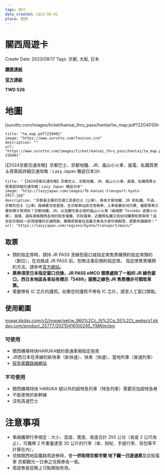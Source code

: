 ```yaml
---
tags: 旅行
date_created: 2023-09-01
place: 關西
---
```


# 關西周遊卡

Create Date: 2023/08/17
Tags: 京都, 大阪, 日本

[**購票連結**](https://www.kkday.com/zh-tw/product/25777-jr-kansai-area-pass-japan?cid=2810)

[**官方連結**](https://www.westjr.co.jp/global/tc/ticket/pass/kansai/#kansai-01)

**TWD 526**

# 地圖

[surutto.com/images/ticket/kansai\_thru\_pass/hantai/tw\_map.pdf?220401](h
```embed
title: "tw_map.pdf?220401"
image: "https://www.surutto.com/favicon.ico"
description: ""
url: "https://www.surutto.com/images/ticket/kansai_thru_pass/hantai/tw_map.pdf?220401"
```

[【2024京都交通攻略】京都巴士、京都地鐵、JR、嵐山小火車、嵐電、私鐵買票＆搭乘超詳細交通攻略｜Lazy Japan 懶遊日本](h
```embed
title: "【2024京都交通攻略】京都巴士、京都地鐵、JR、嵐山小火車、嵐電、私鐵買票＆搭乘超詳細交通攻略｜Lazy Japan 懶遊日本"
image: "http://lazyjapan.com/images/fb-kansai-transport-kyoto-2017.jpg"
description: "京都最主要的交通工具是巴士（公車），再來才是地鐵、JR 和私鐵。不過，京都的巴士（公車）路線要怎麼查詢，在京都車站該怎麼候車，上車後要如何付費，優惠票券又要到哪才買得到？京都地鐵、JR，以及觀光客必搭的嵐山小火車（嵯峨野 Torokko 遊覽小火車）、嵐電，還有連接關西各地的阪急電鐵、京阪電車、近鐵等私鐵又該如何購票和搭乘呢？這些到京都前一定得搞懂的交通問題，懶懶哥都會在這篇文章為大家仔細解答，趕緊來讀讀吧！"
url: "https://lazyjapan.com/regions/kyoto/transport/main/"
```

## 取票

- 預約指定席時，請持 JR PASS 至綠色窗口或指定席售票機預約指定席預約（劃位），在兌換成 JR PASS 前，恕無法事前預約指定席。 指定席售票機預約方法，請參考[官方網站](https://www.westjr.co.jp/global/tc/howto/ticket-vending-machine/)。
- **票券須至日本指定窗口兌換，JR PASS eMCO 領票處除了一般的 JR 綠色窗口，西日本地區各車站有標示「5489」服務之綠色 JR 售票機亦可領取車票。**
- 需要帶有 IC 芯片的護照。如果您的護照不帶有 IC 芯片，請至人工窗口領取。

## 使用範圍

[image.kkday.com/v2/image/get/w\_960%2Cc\_fit%2Cq\_55%2Ct\_webp/s1.kkday.com/product\_25777/20210416100245\_YMKlm/jpg](https://image.kkday.com/v2/image/get/w_960%2Cc_fit%2Cq_55%2Ct_webp/s1.kkday.com/product_25777/20210416100245_YMKlm/jpg)


### 可使用

- 關西機場特快HARUKA號的普通車廂指定座席
- JR西日本在來線的新快車（新快速）、快車（快速）、當地列車（普通列車）
- [阪急電鐵路線網站](https://www.keihan.co.jp/travel/tw/trains/access-guide.html)

### 不可使用

- 關西機場特快 HARUKA 號以外的超特急列車（特急列車）需要另加超特急券
- 不能使用於新幹線
- 沒有高速巴士

# 注意事項

- 車廂攜帶行李規定：大小、高度、寬度、長度合計 250 公分（長度 2 公尺為止），可攜帶 2 件重量達至 30 公斤的行李（傘、拐杖、手提行李、背包等不計算在內）。
- 兌換關西地區鐵路周遊券時，會**一併取得京都市營 地下鐵一日遊通票**及京阪電車 京都觀光一日券之兌換券各一張。
- 周遊券是從晚上12點開始有效。